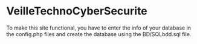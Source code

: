 # VeilleTechnoCyberSecurite

To make this site functional, you have to enter the info of your database in the config.php files 
and create the database using the BD/SQLbdd.sql file.
